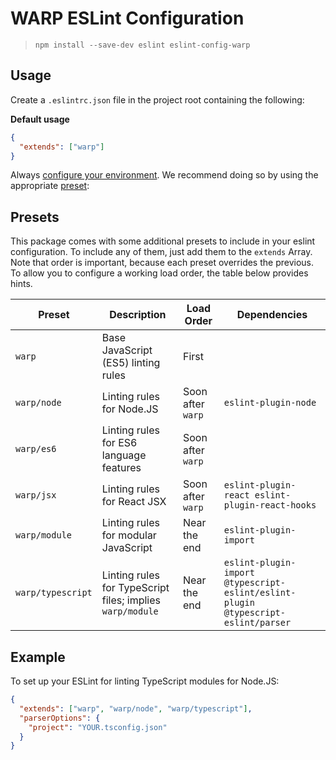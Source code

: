 # WARP ESLint Configuration

> `npm install --save-dev eslint eslint-config-warp`

## Usage

Create a `.eslintrc.json` file in the project root containing the following:

**Default usage**

```json
{
  "extends": ["warp"]
}
```

Always [configure your environment](http://eslint.org/docs/user-guide/configuring#specifying-environments).
We recommend doing so by using the appropriate [preset](#presets):

## Presets

This package comes with some additional presets to include in your eslint
configuration. To include any of them, just add them to the `extends` Array.
Note that order is important, because each preset overrides the previous. To
allow you to configure a working load order, the table below provides hints.

Preset | Description | Load Order | Dependencies
-------|-------------|------------|--------------
`warp` | Base JavaScript (ES5) linting rules | First |
`warp/node` | Linting rules for Node.JS | Soon after `warp` | `eslint-plugin-node`
`warp/es6` | Linting rules for ES6 language features | Soon after `warp` |
`warp/jsx` | Linting rules for React JSX | Soon after `warp` | `eslint-plugin-react eslint-plugin-react-hooks`
`warp/module` | Linting rules for modular JavaScript | Near the end | `eslint-plugin-import`
`warp/typescript` | Linting rules for TypeScript files; implies `warp/module` | Near the end | `eslint-plugin-import @typescript-eslint/eslint-plugin @typescript-eslint/parser`

## Example

To set up your ESLint for linting TypeScript modules for Node.JS:

```json
{
  "extends": ["warp", "warp/node", "warp/typescript"],
  "parserOptions": {
    "project": "YOUR.tsconfig.json"
  }
}
```
